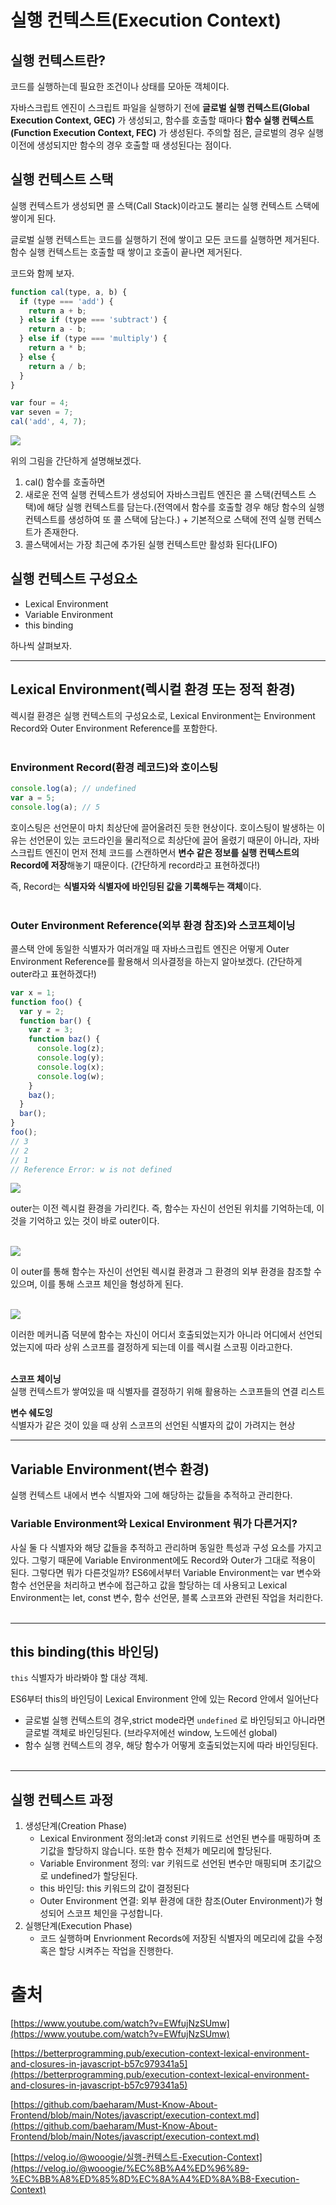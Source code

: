 # 실행 컨텍스트(Execution Context)

## 실행 컨텍스트란?

코드를 실행하는데 필요한 조건이나 상태를 모아둔 객체이다.

자바스크립트 엔진이 스크립트 파일을 실행하기 전에 **글로벌 실행 컨텍스트(Global Execution Context, GEC)** 가 생성되고, 함수를 호출할 때마다 **함수 실행 컨텍스트(Function Execution Context, FEC)** 가 생성된다. 주의할 점은, 글로벌의 경우 실행 이전에 생성되지만 함수의 경우 호출할 때 생성된다는 점이다.

## 실행 컨텍스트 스택

실행 컨텍스트가 생성되면 콜 스택(Call Stack)이라고도 불리는 실행 컨텍스트 스택에 쌓이게 된다.

글로벌 실행 컨텍스트는 코드를 실행하기 전에 쌓이고 모든 코드를 실행하면 제거된다. 함수 실행 컨텍스트는 호출할 때 쌓이고 호출이 끝나면 제거된다.

코드와 함께 보자.

```jsx
function cal(type, a, b) {
  if (type === 'add') {
    return a + b;
  } else if (type === 'subtract') {
    return a - b;
  } else if (type === 'multiply') {
    return a * b;
  } else {
    return a / b;
  }
}

var four = 4;
var seven = 7;
cal('add', 4, 7);
```

<img src="../../images/JavaScript/execution-context/callstack.png">

위의 그림을 간단하게 설명해보겠다.

1. cal() 함수를 호출하면
2. 새로운 전역 실행 컨텍스트가 생성되어 자바스크립트 엔진은 콜 스택(컨텍스트 스택)에 해당 실행 컨텍스트를 담는다.(전역에서 함수를 호출할 경우 해당 함수의 실행 컨텍스트를 생성하여 또 콜 스택에 담는다.) + 기본적으로 스택에 전역 실행 컨텍스트가 존재한다.
3. 콜스택에서는 가장 최근에 추가된 실행 컨텍스트만 활성화 된다(LIFO)

## 실행 컨텍스트 구성요소

- Lexical Environment
- Variable Environment
- this binding

하나씩 살펴보자.

---

## Lexical Environment(렉시컬 환경 또는 정적 환경)

렉시컬 환경은 실행 컨텍스트의 구성요소로, Lexical Environment는 Environment Record와 Outer Environment Reference를 포함한다.</br></br>

### Environment Record(환경 레코드)와 호이스팅

```jsx
console.log(a); // undefined
var a = 5;
console.log(a); // 5
```

호이스팅은 선언문이 마치 최상단에 끌어올려진 듯한 현상이다. 호이스팅이 발생하는 이유는 선언문이 있는 코드라인을 물리적으로 최상단에 끌어 올렸기 때문이 아니라, 자바스크립트 엔진이 먼저 전체 코드를 스캔하면서 **변수 같은 정보를 실행 컨텍스트의 Record에 저장**해놓기 때문이다. (간단하게 record라고 표현하겠다!)

즉, Record는 **식별자와 식별자에 바인딩된 값을 기록해두는 객체**이다.
</br></br>

### Outer Environment Reference(외부 환경 참조)와 스코프체이닝

콜스택 안에 동일한 식별자가 여러개일 때 자바스크립트 엔진은 어떻게 Outer Environment Reference를 활용해서 의사결정을 하는지 알아보겠다. (간단하게 outer라고 표현하겠다!)

```jsx
var x = 1;
function foo() {
  var y = 2;
  function bar() {
    var z = 3;
    function baz() {
      console.log(z);
      console.log(y);
      console.log(x);
      console.log(w);
    }
    baz();
  }
  bar();
}
foo();
// 3
// 2
// 1
// Reference Error: w is not defined
```

<img src="../../images/JavaScript/execution-context/outer.png">

outer는 이전 렉시컬 환경을 가리킨다. 즉, 함수는 자신이 선언된 위치를 기억하는데, 이것을 기억하고 있는 것이 바로 outer이다.</br></br>

<img src="../../images/JavaScript/execution-context/outer2.png">

이 outer를 통해 함수는 자신이 선언된 렉시컬 환경과 그 환경의 외부 환경을 참조할 수 있으며, 이를 통해 스코프 체인을 형성하게 된다.</br></br>

<img src="../../images/JavaScript/execution-context/lexical.png">

이러한 메커니즘 덕분에 함수는 자신이 어디서 호출되었는지가 아니라 어디에서 선언되었는지에 따라 상위 스코프를 결정하게 되는데 이를 렉시컬 스코핑 이라고한다.</br></br>

**스코프 체이닝** <br/>
실행 컨텍스트가 쌓여있을 때 식별자를 결정하기 위해 활용하는 스코프들의 연결 리스트

**변수 쉐도잉**<br/>
식별자가 같은 것이 있을 때 상위 스코프의 선언된 식별자의 값이 가려지는 현상

---

## Variable Environment(변수 환경)

실행 컨텍스트 내에서 변수 식별자와 그에 해당하는 값들을 추적하고 관리한다.

### Variable Environment와 Lexical Environment 뭐가 다른거지?

사실 둘 다 식별자와 해당 값들을 추적하고 관리하며 동일한 특성과 구성 요소를 가지고 있다. 그렇기 때문에 Variable Environment에도 Record와 Outer가 그대로 적용이 된다. 그렇다면 뭐가 다른것일까? ES6에서부터 Variable Environment는 var 변수와 함수 선언문을 처리하고 변수에 접근하고 값을 할당하는 데 사용되고 Lexical Environment는 let, const 변수, 함수 선언문, 블록 스코프와 관련된 작업을 처리한다.</br></br>

---

## this binding(this 바인딩)

`this` 식별자가 바라봐야 할 대상 객체.

ES6부터 this의 바인딩이 Lexical Environment 안에 있는 Record 안에서 일어난다

- 글로벌 실행 컨텍스트의 경우,strict mode라면 `undefined` 로 바인딩되고 아니라면 글로벌 객체로 바인딩된다. (브라우저에선 window, 노드에선 global)
- 함수 실행 컨텍스트의 경우, 해당 함수가 어떻게 호출되었는지에 따라 바인딩된다.</br></br>

---

## 실행 컨텍스트 과정

1. 생성단계(Creation Phase)
   - Lexical Environment 정의:let과 const 키워드로 선언된 변수를 매핑하며 초기값을 할당하지 않습니다. 또한 함수 전체가 메모리에 할당된다.
   - Variable Environment 정의: var 키워드로 선언된 변수만 매핑되며 초기값으로 undefined가 할당된다.
   - this 바인딩: this 키워드의 값이 결정된다
   - Outer Environment 연결: 외부 환경에 대한 참조(Outer Environment)가 형성되어 스코프 체인을 구성합니다.
2. 실행단계(Execution Phase)
   - 코드 실행하며 Envrionment Records에 저장된 식별자의 메모리에 값을 수정 혹은 할당 시켜주는 작업을 진행한다.

# 출처

[https://www.youtube.com/watch?v=EWfujNzSUmw](https://www.youtube.com/watch?v=EWfujNzSUmw)

[https://betterprogramming.pub/execution-context-lexical-environment-and-closures-in-javascript-b57c979341a5](https://betterprogramming.pub/execution-context-lexical-environment-and-closures-in-javascript-b57c979341a5)

[https://github.com/baeharam/Must-Know-About-Frontend/blob/main/Notes/javascript/execution-context.md](https://github.com/baeharam/Must-Know-About-Frontend/blob/main/Notes/javascript/execution-context.md)

[https://velog.io/@wooogie/실행-컨텍스트-Execution-Context](https://velog.io/@wooogie/%EC%8B%A4%ED%96%89-%EC%BB%A8%ED%85%8D%EC%8A%A4%ED%8A%B8-Execution-Context)
